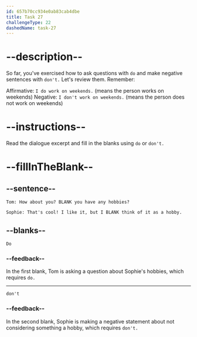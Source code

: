 ```yaml
---
id: 657b70cc934e0ab83cab4dbe
title: Task 27
challengeType: 22
dashedName: task-27
---
```


# --description--

So far, you've exercised how to ask questions with `do` and make negative sentences with `don't.`
Let's review them. Remember:

Affirmative: `I do work on weekends.` (means the person works on weekends)
Negative: `I don't work on weekends.` (means the person does not work on weekends)

# --instructions--

Read the dialogue excerpt and fill in the blanks using `do` or `don't.`

# --fillInTheBlank--

## --sentence--

`Tom: How about you? BLANK you have any hobbies?`

`Sophie: That's cool! I like it, but I BLANK think of it as a hobby.`

## --blanks--

`Do`

### --feedback--

In the first blank, Tom is asking a question about Sophie's hobbies, which requires `do.`

---

`don't`

### --feedback--

In the second blank, Sophie is making a negative statement about not considering something a hobby, which requires `don't.`
